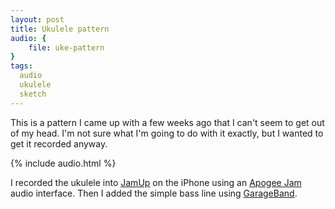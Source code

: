 ```yaml
---
layout: post
title: Ukulele pattern
audio: {
	file: uke-pattern
}
tags:
  audio
  ukulele
  sketch
---
```

This is a pattern I came up with a few weeks ago that I can't seem to get out of my head. I'm not sure what I'm going to do with it exactly, but I wanted to get it recorded anyway.

{% include audio.html %}

I recorded the ukulele into [JamUp][jamup] on the iPhone using an [Apogee Jam][jam] audio interface. Then I added the simple bass line using [GarageBand][garageband].

[jam]: http://www.amazon.com/JAM-Studio-Quality-Guitar-iPhone/dp/B004Z8VQ2O/
[jamup]: https://itunes.apple.com/us/app/jamup-pro-xt-multi-effects/id454702113
[garageband]: https://itunes.apple.com/us/app/garageband/id408709785